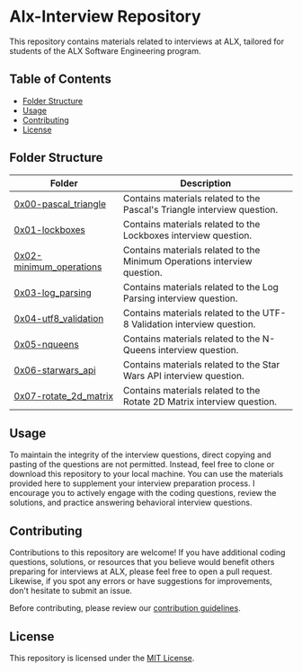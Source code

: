 # Alx-Interview Repository

This repository contains materials related to interviews at ALX, tailored for students of the ALX Software Engineering program.

## Table of Contents

- [Folder Structure](#folder-structure)
- [Usage](#usage)
- [Contributing](#contributing)
- [License](#license)

## Folder Structure

| Folder                                                     | Description                                                  |
|------------------------------------------------------------|--------------------------------------------------------------|
| [0x00-pascal_triangle](./0x00-pascal_triangle)             | Contains materials related to the Pascal's Triangle interview question. |
| [0x01-lockboxes](./0x01-lockboxes)                         | Contains materials related to the Lockboxes interview question. |
| [0x02-minimum_operations](./0x02-minimum_operations)       | Contains materials related to the Minimum Operations interview question. |
| [0x03-log_parsing](./0x03-log_parsing)                     | Contains materials related to the Log Parsing interview question. |
| [0x04-utf8_validation](./0x04-utf8_validation)             | Contains materials related to the UTF-8 Validation interview question. |
| [0x05-nqueens](./0x05-nqueens)                             | Contains materials related to the N-Queens interview question. |
| [0x06-starwars_api](./0x06-starwars_api)                   | Contains materials related to the Star Wars API interview question. |
| [0x07-rotate_2d_matrix](./0x07-rotate_2d_matrix)           | Contains materials related to the Rotate 2D Matrix interview question. |

## Usage

To maintain the integrity of the interview questions, direct copying and pasting of the questions are not permitted. Instead, feel free to clone or download this repository to your local machine. You can use the materials provided here to supplement your interview preparation process. I encourage you to actively engage with the coding questions, review the solutions, and practice answering behavioral interview questions.

## Contributing

Contributions to this repository are welcome! If you have additional coding questions, solutions, or resources that you believe would benefit others preparing for interviews at ALX, please feel free to open a pull request. Likewise, if you spot any errors or have suggestions for improvements, don't hesitate to submit an issue.

Before contributing, please review our [contribution guidelines](CONTRIBUTING.md).

## License

This repository is licensed under the [MIT License](LICENSE).
